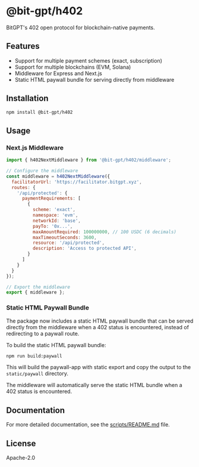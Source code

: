 # @bit-gpt/h402

BitGPT's 402 open protocol for blockchain-native payments.

## Features

- Support for multiple payment schemes (exact, subscription)
- Support for multiple blockchains (EVM, Solana)
- Middleware for Express and Next.js
- Static HTML paywall bundle for serving directly from middleware

## Installation

```bash
npm install @bit-gpt/h402
```

## Usage

### Next.js Middleware

```javascript
import { h402NextMiddleware } from '@bit-gpt/h402/middleware';

// Configure the middleware
const middleware = h402NextMiddleware({
  facilitatorUrl: 'https://facilitator.bitgpt.xyz',
  routes: {
    '/api/protected': {
      paymentRequirements: [
        {
          scheme: 'exact',
          namespace: 'evm',
          networkId: 'base',
          payTo: '0x...',
          maxAmountRequired: 100000000, // 100 USDC (6 decimals)
          maxTimeoutSeconds: 3600,
          resource: '/api/protected',
          description: 'Access to protected API',
        }
      ]
    }
  }
});

// Export the middleware
export { middleware };
```

### Static HTML Paywall Bundle

The package now includes a static HTML paywall bundle that can be served directly from the middleware when a 402 status is encountered, instead of redirecting to a paywall route.

To build the static HTML paywall bundle:

```bash
npm run build:paywall
```

This will build the paywall-app with static export and copy the output to the `static/paywall` directory.

The middleware will automatically serve the static HTML bundle when a 402 status is encountered.

## Documentation

For more detailed documentation, see the [scripts/README.md](./scripts/README.md) file.

## License

Apache-2.0

